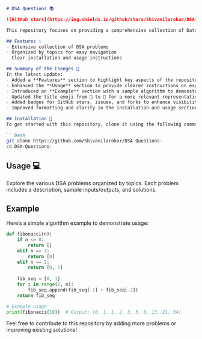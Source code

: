 ```markdown
# DSA Questions 📚

![GitHub stars](https://img.shields.io/github/stars/Shivanilarokar/DSA-Questions-?style=social) ![GitHub issues](https://img.shields.io/github/issues/Shivanilarokar/DSA-Questions-) ![GitHub forks](https://img.shields.io/github/forks/Shivanilarokar/DSA-Questions-?style=social)

This repository focuses on providing a comprehensive collection of Data Structures and Algorithms (DSA) problems, helping you to strengthen your coding skills and prepare for technical interviews.

## Features ✨
- Extensive collection of DSA problems
- Organized by topics for easy navigation
- Clear installation and usage instructions

## Summary of the Changes 📝
In the latest update:
- Added a **Features** section to highlight key aspects of the repository.
- Enhanced the **Usage** section to provide clearer instructions on exploring the repository.
- Introduced an **Example** section with a sample algorithm to demonstrate usage.
- Updated the title emoji from 📓 to 📖 for a more relevant representation.
- Added badges for GitHub stars, issues, and forks to enhance visibility and engagement.
- Improved formatting and clarity in the installation and usage sections.

## Installation 🚀
To get started with this repository, clone it using the following command:

```bash
git clone https://github.com/Shivanilarokar/DSA-Questions-
cd DSA-Questions-
```

## Usage 💻
Explore the various DSA problems organized by topics. Each problem includes a description, sample inputs/outputs, and solutions.

## Example
Here’s a simple algorithm example to demonstrate usage:

```python
def fibonacci(n):
    if n <= 0:
        return []
    elif n == 1:
        return [0]
    elif n == 2:
        return [0, 1]
    
    fib_seq = [0, 1]
    for i in range(2, n):
        fib_seq.append(fib_seq[-1] + fib_seq[-2])
    return fib_seq

# Example usage
print(fibonacci(10))  # Output: [0, 1, 1, 2, 3, 5, 8, 13, 21, 34]
```

Feel free to contribute to this repository by adding more problems or improving existing solutions!
```